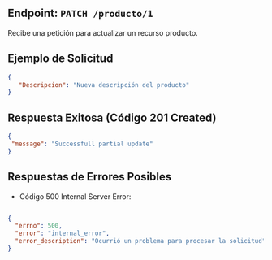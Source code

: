 ## Endpoint: `PATCH /producto/1`

Recibe una petición para actualizar un recurso producto.

## Ejemplo de Solicitud

```json
{
   "Descripcion": "Nueva descripción del producto"
}
```

## Respuesta Exitosa (Código 201 Created)
```json
{
 "message": "Successfull partial update"
}
```

## Respuestas de Errores Posibles

- Código 500 Internal Server Error:

```json

{
  "errno": 500,
  "error": "internal_error",
  "error_description": "Ocurrió un problema para procesar la solicitud"
}
```